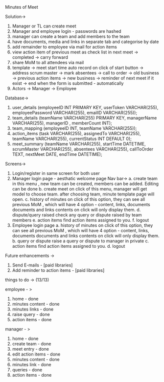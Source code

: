 Minutes of Meet

Solution->
  
  1. Manager or TL can create meet
  2. Manager and employee login   -   passwords are hashed
  3. manager can create a team and add members to the team
  4. have documents, media and links in separate tab and categorise by date
  5. add remainder to employee via mail for action items
  6. view action item of previous meet as check list in   next meet
      -> completed
      -> carry forward
  7. share MoM to all attendees via mail
  8. template 
    -> meet start time auto record on click of start button
    -> address scrum master
    -> mark absentees
    -> call to order
    -> old business 
    -> previous action items
    -> new business
    -> reminder of next meet if it exist
    -> end when the form is submitted - automatically
  9. Actors 
    -> Manager 
    -> Employee


Database->

  1. user_details (employeeID INT PRIMARY KEY, userToken VARCHAR(255), employeePassword VARCHAR(255), emailID VARCHAR(255));
  2. team_details (teamName VARCHAR(255) PRIMARY KEY, managerName VARCHAR(255), managerID , memberCount INT);
  3. team_mapping (employeeID INT, teamName VARCHAR(255));
  4. action_items (task VARCHAR(255), assignedTo VARCHAR(255), teamName VARCHAR(255), currentStatus INT DEFAULT 0);
  5. meet_summary (teamName VARCHAR(255), startTime DATETIME, scrumMaster VARCHAR(255), absentees VARCHAR(255), callToOrder TEXT, nextMeet DATE, endTime DATETIME);

Screens->

  1. Login/register in same screen for both user
  2. Manager login page - aesthatic welcome page
    Nav bar->
      a. create team 
          in this menu , new team can be created, members can be added. Editing can be done
      b. create meet
          on click of this menu, manager will get model to choose team.
          after choosing team, minute template page will open.
      c. history of minutes
          on click of this option, they can see all previous MoM , which will have 4 option - content, links, documents
            documents and links contents on click will only display them.
      d. dispute/query raised
          check any query or dispute raised by team members
      e. action items
          find action items assigned to you.
      f. logout 
  3. Employee login page
      a. history of minutes
          on click of this option, they can see all previous MoM , which will have 4 option - content, links, documents
            documents and links contents on click will only display them.
      b. query or dispute
          raise a query or dispute to manager in private
      c. action items
          find action items assigned to you.
      d. logout

Future enhancements ->
  1. Send E-mails                   - [paid libraries]
  2. Add reminder to action items   - [paid libraries]

things to do -> (13/13)

employee - > 
  1. home                  - done
  2. minutes content       - done
  3. minutes links         - done
  4. raise query           - done
  5. action items          - done

manager - >
  1. home                  - done
  2. create team           - done
  3. meet entry            - done 
  4. edit action items     - done
  5. minutes content       - done
  6. minutes link          - done
  7. queries               - done
  8. action items          - done